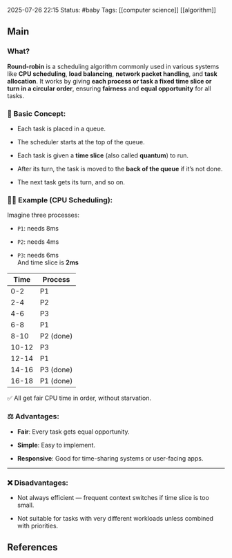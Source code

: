 2025-07-26 22:15
Status: #baby
Tags: [[computer science]] [[algorithm]]
## Main
### What? 
**Round-robin** is a scheduling algorithm commonly used in various systems like **CPU scheduling**, **load balancing**, **network packet handling**, and **task allocation**. It works by giving **each process or task a fixed time slice or turn in a circular order**, ensuring **fairness** and **equal opportunity** for all tasks.

### 🔁 Basic Concept:

- Each task is placed in a queue.
    
- The scheduler starts at the top of the queue.
    
- Each task is given a **time slice** (also called **quantum**) to run.
    
- After its turn, the task is moved to the **back of the queue** if it’s not done.
    
- The next task gets its turn, and so on.

### 👨‍💻 Example (CPU Scheduling):

Imagine three processes:

- `P1`: needs 8ms
    
- `P2`: needs 4ms
    
- `P3`: needs 6ms  
    And time slice is **2ms**
    

|Time|Process|
|---|---|
|0-2|P1|
|2-4|P2|
|4-6|P3|
|6-8|P1|
|8-10|P2 (done)|
|10-12|P3|
|12-14|P1|
|14-16|P3 (done)|
|16-18|P1 (done)|

✅ All get fair CPU time in order, without starvation.


### ⚖️ Advantages:

- **Fair**: Every task gets equal opportunity.
    
- **Simple**: Easy to implement.
    
- **Responsive**: Good for time-sharing systems or user-facing apps.
    

---

### ❌ Disadvantages:

- Not always efficient — frequent context switches if time slice is too small.
    
- Not suitable for tasks with very different workloads unless combined with priorities.


## References